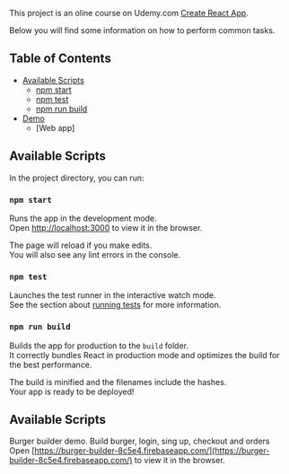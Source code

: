 This project is an oline course on Udemy.com [Create React App](https://www.udemy.com/course/react-the-complete-guide-incl-redux/).

Below you will find some information on how to perform common tasks.<br>

## Table of Contents

-   [Available Scripts](#available-scripts)
    -   [npm start](#npm-start)
    -   [npm test](#npm-test)
    -   [npm run build](#npm-run-build)
-   [Demo](#demo)
    -   [Web app]

## Available Scripts

In the project directory, you can run:

### `npm start`

Runs the app in the development mode.<br>
Open [http://localhost:3000](http://localhost:3000) to view it in the browser.

The page will reload if you make edits.<br>
You will also see any lint errors in the console.

### `npm test`

Launches the test runner in the interactive watch mode.<br>
See the section about [running tests](#running-tests) for more information.

### `npm run build`

Builds the app for production to the `build` folder.<br>
It correctly bundles React in production mode and optimizes the build for the best performance.

The build is minified and the filenames include the hashes.<br>
Your app is ready to be deployed!

## Available Scripts

Burger builder demo. Build burger, login, sing up, checkout and orders<br>
Open [https://burger-builder-8c5e4.firebaseapp.com/](https://burger-builder-8c5e4.firebaseapp.com/) to view it in the browser.
